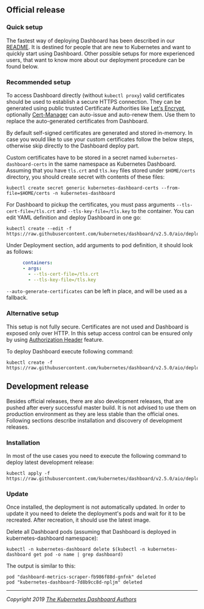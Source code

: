 ## Official release

### Quick setup

The fastest way of deploying Dashboard has been described in our [README](../../README.md). It is destined for people that are new to Kubernetes and want to quickly start using Dashboard. Other possible setups for more experienced users, that want to know more about our deployment procedure can be found below.

### Recommended setup

To access Dashboard directly (without `kubectl proxy`) valid certificates should be used to establish a secure HTTPS connection. They can be generated using public trusted Certificate Authorities like [Let's Encrypt](https://letsencrypt.org/), optionally [Cert-Manager](https://docs.cert-manager.io) can auto-issue and auto-renew them. Use them to replace the auto-generated certificates from Dashboard.

By default self-signed certificates are generated and stored in-memory. In case you would like to use your custom certificates follow the below steps, otherwise skip directly to the Dashboard deploy part.

Custom certificates have to be stored in a secret named `kubernetes-dashboard-certs` in the same namespace as Kubernetes Dashboard. Assuming that you have `tls.crt` and `tls.key` files stored under `$HOME/certs` directory, you should create secret with contents of these files:

```shell
kubectl create secret generic kubernetes-dashboard-certs --from-file=$HOME/certs -n kubernetes-dashboard
```

For Dashboard to pickup the certificates, you must pass arguments `--tls-cert-file=/tls.crt` and `--tls-key-file=/tls.key` to the container. You can edit YAML definition and deploy Dashboard in one go:

```shell
kubectl create --edit -f https://raw.githubusercontent.com/kubernetes/dashboard/v2.5.0/aio/deploy/recommended.yaml
```

Under Deployment section, add arguments to pod definition, it should look as follows:
```yaml
      containers:
      - args:
        - --tls-cert-file=/tls.crt
        - --tls-key-file=/tls.key
```
`--auto-generate-certificates` can be left in place, and will be used as a fallback.

### Alternative setup

This setup is not fully secure. Certificates are not used and Dashboard is exposed only over HTTP. In this setup access control can be ensured only by using [Authorization Header](./access-control/README.md#authorization-header) feature.

To deploy Dashboard execute following command:

```shell
kubectl create -f https://raw.githubusercontent.com/kubernetes/dashboard/v2.5.0/aio/deploy/alternative.yaml
```


## Development release

Besides official releases, there are also development releases, that are pushed after every successful master build. It is not advised to use them on production environment as they are less stable than the official ones. Following sections describe installation and discovery of development releases.

### Installation

In most of the use cases you need to execute the following command to deploy latest development release:

```shell
kubectl apply -f https://raw.githubusercontent.com/kubernetes/dashboard/v2.5.0/aio/deploy/head.yaml
```

### Update

Once installed, the deployment is not automatically updated. In order to update it you need to delete the deployment's pods and wait for it to be recreated. After recreation, it should use the latest image.

Delete all Dashboard pods (assuming that Dashboard is deployed in kubernetes-dashboard namespace):

```shell
kubectl -n kubernetes-dashboard delete $(kubectl -n kubernetes-dashboard get pod -o name | grep dashboard)
```

The output is similar to this:

```
pod "dashboard-metrics-scraper-fb986f88d-gnfnk" deleted
pod "kubernetes-dashboard-7d8b9cc8d-npljm" deleted
```

----
_Copyright 2019 [The Kubernetes Dashboard Authors](https://github.com/kubernetes/dashboard/graphs/contributors)_
